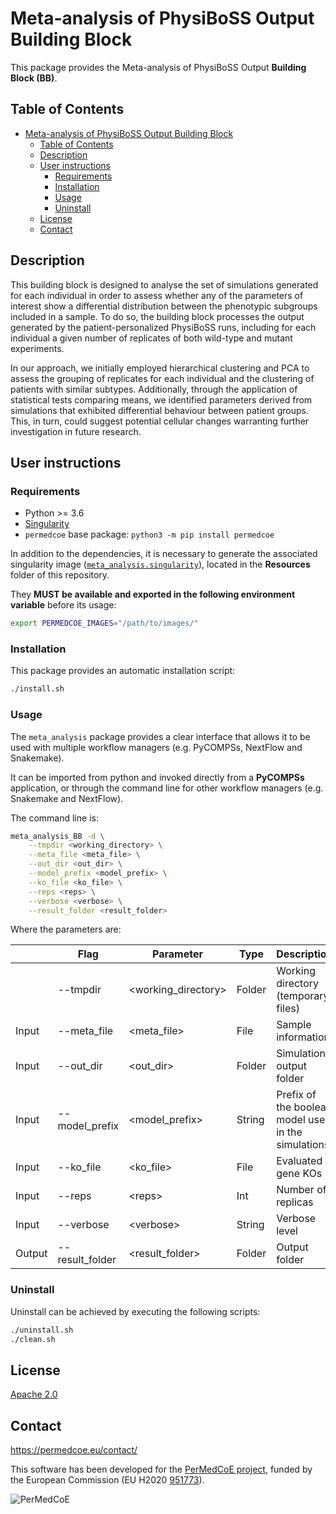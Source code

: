 # Meta-analysis of PhysiBoSS Output Building Block

This package provides the Meta-analysis of PhysiBoSS Output **Building Block (BB)**.

## Table of Contents

- [Meta-analysis of PhysiBoSS Output Building Block](#meta-analysis-of-pysiboss-output-building-block)
  - [Table of Contents](#table-of-contents)
  - [Description](#description)
  - [User instructions](#user-instructions)
    - [Requirements](#requirements)
    - [Installation](#installation)
    - [Usage](#usage)
    - [Uninstall](#uninstall)
  - [License](#license)
  - [Contact](#contact)

## Description

This building block is designed to analyse the set of simulations generated for each individual in order to assess whether any of the parameters of interest show a differential distribution between the phenotypic subgroups included in a sample. To do so, the building block processes the output generated by the patient-personalized PhysiBoSS runs, including for each individual a given number of replicates of both wild-type and mutant experiments.

In our approach, we initially employed hierarchical clustering and PCA to assess the grouping of replicates for each individual and the clustering of patients with similar subtypes. Additionally, through the application of statistical tests comparing means, we identified parameters derived from simulations that exhibited differential behaviour between patient groups. This, in turn, could suggest potential cellular changes warranting further investigation in future research.

## User instructions

### Requirements

- Python >= 3.6
- [Singularity](https://singularity.lbl.gov/docs-installation)
- `permedcoe` base package: `python3 -m pip install permedcoe`

In addition to the dependencies, it is necessary to generate the associated
singularity image ([`meta_analysis.singularity`](../Resources/images/meta_analysis.singularity)),
located in the **Resources** folder of this repository.

They **MUST be available and exported in the following environment variable**
before its usage:

```bash
export PERMEDCOE_IMAGES="/path/to/images/"
```

### Installation

This package provides an automatic installation script:

```bash
./install.sh
```

### Usage

The `meta_analysis` package provides a clear interface that allows
it to be used with multiple workflow managers (e.g. PyCOMPSs, NextFlow and
Snakemake).

It can be imported from python and invoked directly from a **PyCOMPSs**
application, or through the command line for other workflow managers
(e.g. Snakemake and NextFlow).

The command line is:

```bash
meta_analysis_BB -d \
    --tmpdir <working_directory> \
    --meta_file <meta_file> \
    --out_dir <out_dir> \
    --model_prefix <model_prefix> \
    --ko_file <ko_file> \
    --reps <reps> \
    --verbose <verbose> \
    --result_folder <result_folder>
```

Where the parameters are:

|        | Flag                | Parameter            | Type   | Description                                         |
|--------|---------------------|----------------------|--------|-----------------------------------------------------|
|        | --tmpdir            | \<working_directory> | Folder | Working directory (temporary files)                 |
| Input  | --meta_file         | \<meta_file>         | File   | Sample information                                  |
| Input  | --out_dir           | \<out_dir>           | Folder | Simulations output folder                           |
| Input  | --model_prefix      | \<model_prefix>      | String | Prefix of the boolean model used in the simulations |
| Input  | --ko_file           | \<ko_file>           | File   | Evaluated gene KOs                                  |
| Input  | --reps              | \<reps>              | Int    | Number of replicas                                  |
| Input  | --verbose           | \<verbose>           | String | Verbose level                                       |
| Output | --result_folder     | \<result_folder>     | Folder | Output folder                                       |

### Uninstall

Uninstall can be achieved by executing the following scripts:

```bash
./uninstall.sh
./clean.sh
```

## License

[Apache 2.0](https://www.apache.org/licenses/LICENSE-2.0)

## Contact

<https://permedcoe.eu/contact/>

This software has been developed for the [PerMedCoE project](https://permedcoe.eu/), funded by the European Commission (EU H2020 [951773](https://cordis.europa.eu/project/id/951773)).

![](https://permedcoe.eu/wp-content/uploads/2020/11/logo_1.png "PerMedCoE")
